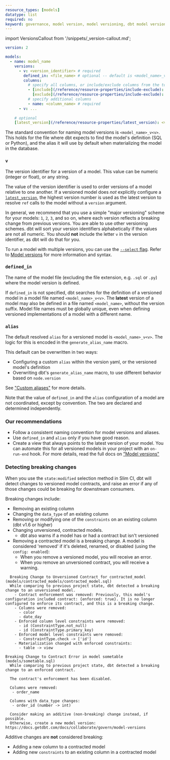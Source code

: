 ```yaml
---
resource_types: [models]
datatype: list
required: no
keyword: governance, model version, model versioning, dbt model versioning
---
```


import VersionsCallout from '/snippets/_version-callout.md';

<VersionsCallout />

<File name='models/<schema>.yml'>

```yml
version: 2

models:
  - name: model_name
    versions:
      - v: <version_identifier> # required
        defined_in: <file_name> # optional -- default is <model_name>_v<v>
        columns:
          # specify all columns, or include/exclude columns from the top-level model YAML definition
          - [include](/reference/resource-properties/include-exclude): <include_value>
            [exclude](/reference/resource-properties/include-exclude): <exclude_list>
          # specify additional columns
          - name: <column_name> # required
      - v: ...
    
    # optional
    [latest_version](/reference/resource-properties/latest_version): <version_identifier> 
```

</File>

The standard convention for naming model versions is `<model_name>_v<v>`. This holds for the file where dbt expects to find the model's definition (SQL or Python), and the alias it will use by default when materializing the model in the database.

### `v`

The version identifier for a version of a model. This value can be numeric (integer or float), or any string.

The value of the version identifier is used to order versions of a model relative to one another. If a versioned model does _not_ explicitly configure a [`latest_version`](/reference/resource-properties/latest_version), the highest version number is used as the latest version to resolve `ref` calls to the model without a `version` argument.

In general, we recommend that you use a simple "major versioning" scheme for your models: `1`, `2`, `3`, and so on, where each version reflects a breaking change from previous versions. You are able to use other versioning schemes. dbt will sort your version identifiers alphabetically if the values are not all numeric. You should **not** include the letter `v` in the version identifier, as dbt will do that for you.

To run a model with multiple versions, you can use the [`--select` flag](/reference/node-selection/syntax). Refer to [Model versions](/docs/collaborate/govern/model-versions#run-a-model-with-multiple-versions) for more information and syntax.


### `defined_in`

The name of the model file (excluding the file extension, e.g. `.sql` or `.py`) where the model version is defined.

If `defined_in` is not specified, dbt searches for the definition of a versioned model in a model file named `<model_name>_v<v>`. The **latest** version of a model may also be defined in a file named `<model_name>`, without the version suffix. Model file names must be globally unique, even when defining versioned implementations of a model with a different name.

### `alias`

The default resolved `alias` for a versioned model is `<model_name>_v<v>`. The logic for this is encoded in the `generate_alias_name` macro.

This default can be overwritten in two ways:
- Configuring a custom `alias` within the version yaml, or the versioned model's definition
- Overwriting dbt's `generate_alias_name` macro, to use different behavior based on `node.version`

See ["Custom aliases"](https://docs.getdbt.com/docs/build/custom-aliases) for more details.

Note that the value of `defined_in` and the `alias` configuration of a model are not coordinated, except by convention. The two are declared and determined independently.

### Our recommendations
- Follow a consistent naming convention for model versions and aliases.
- Use `defined_in` and `alias` only if you have good reason.
- Create a view that always points to the latest version of your model. You can automate this for all versioned models in your project with an `on-run-end` hook. For more details, read the full docs on ["Model versions"](/docs/collaborate/govern/model-versions#configuring-database-location-with-alias)

### Detecting breaking changes

When you use the `state:modified` selection method in Slim CI, dbt will detect changes to versioned model contracts, and raise an error if any of those changes could be breaking for downstream consumers.

Breaking changes include:
- Removing an existing column
- Changing the `data_type` of an existing column
- Removing or modifying one of the `constraints` on an existing column (dbt v1.6 or higher)
- Changing unversioned, contracted models. 
  - dbt also warns if a model has or had a contract but isn't versioned
- Removing a contracted model is a breaking change. A model is considered 'removed' if it's deleted, renamed, or disabled (using the `config: enabled`):
  - When you remove a versioned model, you will receive an error.
  - When you remove an unversioned contract, you will receive a warning.
  
<Tabs>

<TabItem value="unversioned" label="Example message for unversioned models">

```
  Breaking Change to Unversioned Contract for contracted_model (models/contracted_models/contracted_model.sql)
  While comparing to previous project state, dbt detected a breaking change to an unversioned model.
    - Contract enforcement was removed: Previously, this model's configuration included contract: {enforced: true}. It is no longer configured to enforce its contract, and this is a breaking change.
    - Columns were removed:
      - color
      - date_day
    - Enforced column level constraints were removed:
      - id (ConstraintType.not_null)
      - id (ConstraintType.primary_key)
    - Enforced model level constraints were removed:
      - ConstraintType.check -> ['id']
    - Materialization changed with enforced constraints:
      - table -> view
```
</TabItem>

<TabItem value="versioned" label="Example message for versioned models">

```
Breaking Change to Contract Error in model sometable (models/sometable.sql)
  While comparing to previous project state, dbt detected a breaking change to an enforced contract.

  The contract's enforcement has been disabled.

  Columns were removed:
   - order_name

  Columns with data_type changes:
   - order_id (number -> int)

  Consider making an additive (non-breaking) change instead, if possible.
  Otherwise, create a new model version: https://docs.getdbt.com/docs/collaborate/govern/model-versions
```

</TabItem>


</Tabs>

Additive changes are **not** considered breaking:
- Adding a new column to a contracted model
- Adding new `constraints` to an existing column in a contracted model

